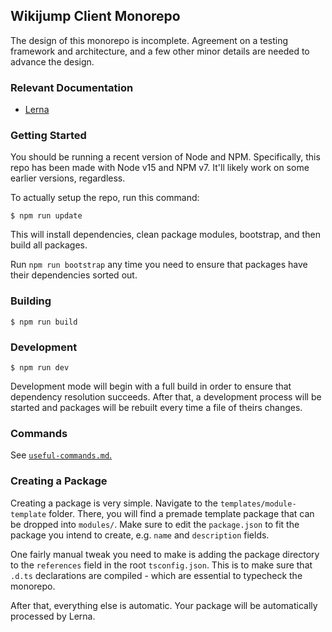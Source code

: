 ## Wikijump Client Monorepo

The design of this monorepo is incomplete. Agreement on a testing framework and architecture, and a few other minor details are needed to advance the design.

### Relevant Documentation

* [Lerna](https://github.com/lerna/lerna)

### Getting Started

You should be running a recent version of Node and NPM. Specifically, this repo has been made with Node v15 and NPM v7. It'll likely work on some earlier versions, regardless.

To actually setup the repo, run this command:

```
$ npm run update
```

This will install dependencies, clean package modules, bootstrap, and then build all packages.

Run `npm run bootstrap` any time you need to ensure that packages have their dependencies sorted out.

### Building

```
$ npm run build
```

### Development

```
$ npm run dev
```

Development mode will begin with a full build in order to ensure that dependency resolution succeeds. After that, a development process will be started and packages will be rebuilt every time a file of theirs changes.

### Commands

See [`useful-commands.md`.](docs/useful-commands.md)

### Creating a Package

Creating a package is very simple. Navigate to the `templates/module-template` folder. There, you will find a premade template package that can be dropped into `modules/`. Make sure to edit the `package.json` to fit the package you intend to create, e.g. `name` and `description` fields.

One fairly manual tweak you need to make is adding the package directory to the `references` field in the root `tsconfig.json`. This is to make sure that `.d.ts` declarations are compiled - which are essential to typecheck the monorepo.

After that, everything else is automatic. Your package will be automatically processed by Lerna.
